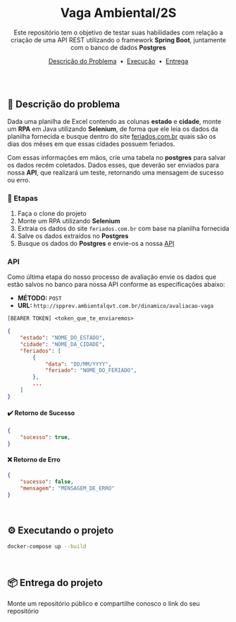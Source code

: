 <div align=center>

# Vaga Ambiental/2S

Este repositório tem o objetivo de testar suas habilidades com relação a criação de uma API REST utilizando o framework **Spring Boot**, juntamente com o banco de dados **Postgres**

[Descrição do Problema](#page_facing_up-descrição-do-problema)  &nbsp;&bull;&nbsp; [Execução](#gear-executando-o-projeto) &nbsp;&bull;&nbsp; [Entrega](#package-entrega-do-projeto)

</div>

<br/>
<br/>

## :page_facing_up: Descrição do problema

Dada uma planilha de Excel contendo as colunas **estado** e **cidade**, monte um **RPA** em Java utilizando **Selenium**, de forma que ele leia os dados da planilha fornecida e busque dentro do site [feriados.com.br](https://www.feriados.com.br/) quais são os dias dos mêses em que essas cidades possuem feriados.

Com essas informações em mãos, crie uma tabela no **postgres** para salvar os dados recém coletados. Dados esses, que deverão ser enviados para nossa **API**, que realizará um teste, retornando uma mensagem de sucesso ou erro.


### :pushpin: Etapas

1. Faça o clone do projeto
2. Monte um RPA utilizando **Selenium**
3. Extraia os dados do site `feriados.com.br` com base na planilha fornecida
3. Salve os dados extraídos no **Postgres**
4. Busque os dados do **Postgres** e envie-os a nossa [API](#api)

### API

Como última etapa do nosso processo de avaliação envie os dados que estão salvos no banco para nossa API conforme as especificações abaixo:

- **MÉTODO:** `POST` 
- **URL:** `http://spprev.ambientalqvt.com.br/dinamico/avaliacao-vaga`

```txt
[BEARER TOKEN] <token_que_te_enviaremos>
```

```json
{
    "estado": "NOME_DO_ESTADO",
    "cidade": "NOME_DA_CIDADE",
    "feriados": [
        {
            "data": "DD/MM/YYYY",
            "feriado": "NOME_DO_FERIADO",
        },
        ...
    ]
}
```

#### :heavy_check_mark: Retorno de Sucesso

```json
{
    "sucesso": true,
}
```

#### :x: Retorno de Erro

```json
{
    "sucesso": false,
    "mensagem": "MENSAGEM_DE_ERRO"
}
```

<br/>

## :gear: Executando o projeto

```bash
docker-compose up --build
```

<br/>

## :package: Entrega do projeto

Monte um repositório público e compartilhe conosco o link do seu repositório